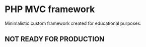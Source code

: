 # PHP MVC framework
Minimalistic custom framework created for educational purposes.

## NOT READY FOR PRODUCTION
